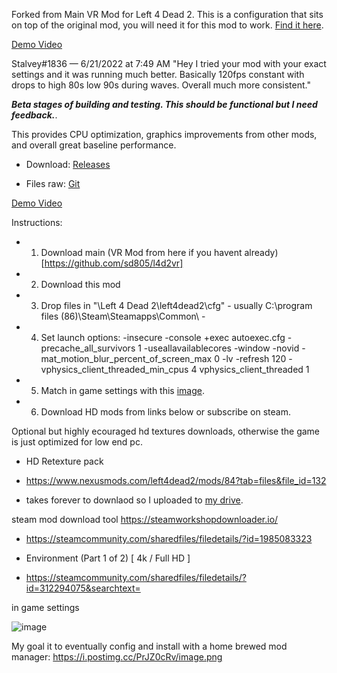 
Forked from Main VR Mod for Left 4 Dead 2. This is a configuration that sits on top of the original mod, you will need it for this mod to work. [Find it here](https://github.com/sd805/l4d2vr). 

[Demo Video](https://youtu.be/rcQBNVXs6Fg?t=44)

Stalvey#1836 — 6/21/2022 at 7:49 AM
"Hey I tried your mod with your exact settings and it was running much better. Basically 120fps constant with drops to high 80s low 90s during waves. Overall much more consistent."


***Beta stages of building and testing. This should be functional but I need feedback.***. 

This provides CPU optimization, graphics improvements from other mods, and overall great baseline performance. 

- Download: [Releases](https://github.com/samfisherirl/Left4Dead2VR_HD_Remaster/releases)

- Files raw:  [Git](https://github.com/samfisherirl/Left4Dead2VR_HD_Remaster/tree/VR-HD-Remastered/l4d2%20-%20left4dead2%20-%20cfg)

[Demo Video](https://youtu.be/rcQBNVXs6Fg?t=44)

Instructions: 

- 1) Download main (VR Mod from here if you havent already)[https://github.com/sd805/l4d2vr] 

- 2) Download this mod

- 3) Drop files in   "\Left 4 Dead 2\left4dead2\cfg" - usually C:\program files (86)\Steam\Steamapps\Common\ -

- 4) Set launch options:
-insecure  -console +exec autoexec.cfg -precache_all_survivors 1  -useallavailablecores -window -novid -mat_motion_blur_percent_of_screen_max 0 -lv -refresh 120 -vphysics_client_threaded_min_cpus 4   vphysics_client_threaded 1

- 5) Match in game settings with this [image](https://user-images.githubusercontent.com/98753696/174659081-3de58da0-b556-4843-a8f1-eca6a13aeeec.png). 

- 6) Download HD mods from links below or subscribe on steam. 

Optional but highly ecouraged hd textures downloads, otherwise the game is just optimized for low end pc. 

 - HD Retexture pack
 - https://www.nexusmods.com/left4dead2/mods/84?tab=files&file_id=132

 - takes forever to downlaod so I uploaded to [my drive](https://drive.google.com/file/d/1OZ03HK9a5lNiir3I9vPcJLxOqWUDNNBj/view?usp=sharing). 

steam mod download tool https://steamworkshopdownloader.io/

 - https://steamcommunity.com/sharedfiles/filedetails/?id=1985083323 
 - Environment (Part 1 of 2) [ 4k / Full HD ]

 - https://steamcommunity.com/sharedfiles/filedetails/?id=312294075&searchtext=

in game settings

![image](https://user-images.githubusercontent.com/98753696/174659081-3de58da0-b556-4843-a8f1-eca6a13aeeec.png)

My goal it to eventually config and install with a home brewed mod manager:
 https://i.postimg.cc/PrJZ0cRv/image.png


